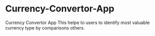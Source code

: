 # Currency-Convertor-App
Currency Convertor App
This helpe to users to identify most valuable currency type by comparisons others.
